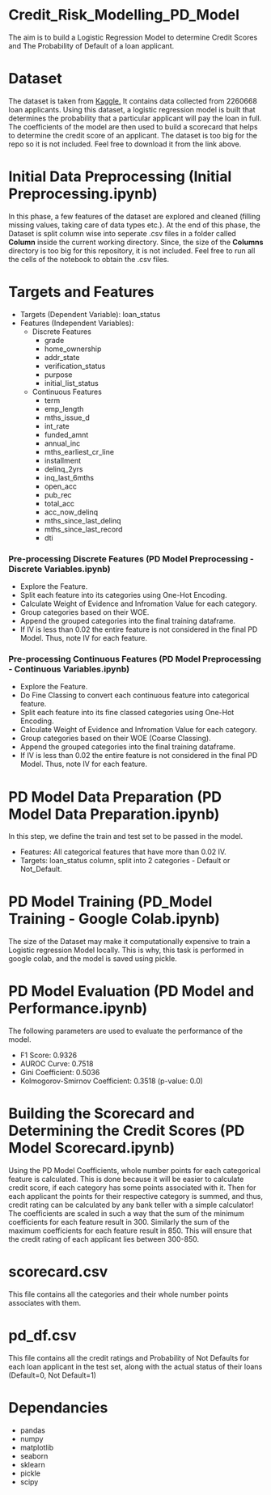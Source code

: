 # Credit_Risk_Modelling_PD_Model
The aim is to build a Logistic Regression Model to determine Credit Scores and The Probability of Default of a loan applicant.

# Dataset
The dataset is taken from [Kaggle.](https://www.kaggle.com/wendykan/lending-club-loan-data)
It contains data collected from 2260668 loan applicants. Using this dataset, a logistic regression model is built that determines the probability that a particular applicant will pay the loan in full.
The coefficients of the model are then used to build a scorecard that helps to determine the credit score of an applicant.
The dataset is too big for the repo so it is not included. Feel free to download it from the link above. 

# Initial Data Preprocessing (Initial Preprocessing.ipynb)
In this phase, a few features of the dataset are explored and cleaned (filling missing values, taking care of data types etc.).
At the end of this phase, the Dataset is split column wise into seperate .csv files in a folder called **Column** inside the current working directory.
Since, the size of the **Columns** directory is too big for this repository, it is not included.
Feel free to run all the cells of the notebook to obtain the .csv files.

# Targets and Features
- Targets (Dependent Variable): loan_status
- Features (Independent Variables):
  - Discrete Features
    - grade
    - home_ownership
    - addr_state
    - verification_status
    - purpose
    - initial_list_status
  - Continuous Features
    - term
    - emp_length
    - mths_issue_d
    - int_rate
    - funded_amnt
    - annual_inc
    - mths_earliest_cr_line
    - installment
    - delinq_2yrs
    - inq_last_6mths
    - open_acc
    - pub_rec
    - total_acc
    - acc_now_delinq
    - mths_since_last_delinq
    - mths_since_last_record
    - dti
### Pre-processing Discrete Features (PD Model Preprocessing - Discrete Variables.ipynb)
- Explore the Feature.
- Split each feature into its categories using One-Hot Encoding.
- Calculate Weight of Evidence and Infromation Value for each category.
- Group categories based on their WOE. 
- Append the grouped categories into the final training dataframe.
- If IV is less than 0.02 the entire feature is not considered in the final PD Model. Thus, note IV for each feature.

### Pre-processing Continuous Features (PD Model Preprocessing - Continuous Variables.ipynb)
- Explore the Feature.
- Do Fine Classing to convert each continuous feature into categorical feature.
- Split each feature into its fine classed categories using One-Hot Encoding.
- Calculate Weight of Evidence and Infromation Value for each category.
- Group categories based on their WOE (Coarse Classing).
- Append the grouped categories into the final training dataframe.
- If IV is less than 0.02 the entire feature is not considered in the final PD Model. Thus, note IV for each feature.

# PD Model Data Preparation (PD Model Data Preparation.ipynb)
In this step, we define the train and test set to be passed in the model.
- Features: All categorical features that have more than 0.02 IV.
- Targets: loan_status column, split into 2 categories - Default or Not_Default.

# PD Model Training (PD_Model Training - Google Colab.ipynb)
The size of the Dataset may make it computationally expensive to train a Logistic regression Model locally.
This is why, this task is performed in google colab, and the model is saved using pickle.

# PD Model Evaluation (PD Model and Performance.ipynb)
The following parameters are used to evaluate the performance of the model.
- F1 Score: 0.9326
- AUROC Curve: 0.7518
- Gini Coefficient: 0.5036
- Kolmogorov-Smirnov Coefficient: 0.3518 (p-value: 0.0)

# Building the Scorecard and Determining the Credit Scores (PD Model Scorecard.ipynb)
Using the PD Model Coefficients, whole number points for each categorical feature is calculated.
This is done because it will be easier to calculate credit score, if each category has some points associated with it.
Then for each applicant the points for their respective category is summed, and thus, credit rating can be calculated by any bank teller with a simple calculator!
The coefficients are scaled in such a way that the sum of the minimum coefficients for each feature result in 300.
Similarly the sum of the maximum coefficients for each feature result in 850. This will ensure that the credit rating of each applicant lies between 300-850.

# scorecard.csv
This file contains all the categories and their whole number points associates with them.

# pd_df.csv
This file contains all the credit ratings and Probability of Not Defaults for each loan applicant in the test set, along with the actual status of their loans (Default=0, Not Default=1)

# Dependancies
- pandas
- numpy
- matplotlib
- seaborn
- sklearn
- pickle
- scipy

